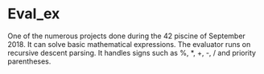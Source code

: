 # Eval_ex

One of the numerous projects done during the 42 piscine of September 2018. It can solve basic mathematical expressions. The evaluator runs on recursive descent parsing. It handles signs such as %, *, +, -, / and priority parentheses.
